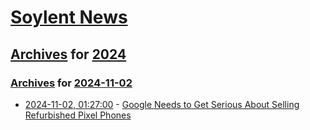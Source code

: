 # [Soylent News](../../../README.md)

## [Archives](../../index.md) for [2024](../index.md)

### [Archives](../../index.md) for [2024-11-02](index.md)

* [2024-11-02, 01:27:00](https://soylentnews.org/article.pl?sid=24/10/31/022212&from=rss) - [Google Needs to Get Serious About Selling Refurbished Pixel Phones](https://soylentnews.org/article.pl?sid=24/10/31/022212&from=rss)
